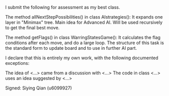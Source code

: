 I submit the following for assessment as my best class.


The method allNextStepPossibilities() in class AIstrategies():
    It expands one layer in "Minimax" tree. Main idea for Advanced AI. Will be used recursively to get the final best move.

The method getFlags() in class WarringStatesGame():
    It calculates the flag conditions after each move, and do a large loop.
    The structure of this task is the standard form to update board and to use in further AI part.


I declare that this is entirely my own work, with the following documented exceptions:


The idea of <...> came from a discussion with <...>
The code in class <...> uses an idea suggested by <...>


Signed: Siying Qian (u6099927)